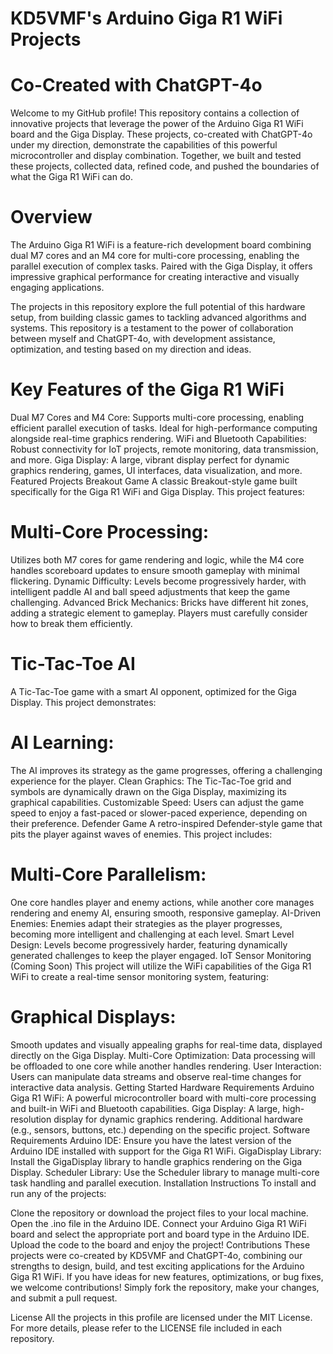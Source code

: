 # KD5VMF's Arduino Giga R1 WiFi Projects
# Co-Created with ChatGPT-4o

Welcome to my GitHub profile! This repository contains a collection of innovative projects that leverage the power of the Arduino Giga R1 WiFi board and the Giga Display. These projects, co-created with ChatGPT-4o under my direction, demonstrate the capabilities of this powerful microcontroller and display combination. Together, we built and tested these projects, collected data, refined code, and pushed the boundaries of what the Giga R1 WiFi can do.

# Overview
The Arduino Giga R1 WiFi is a feature-rich development board combining dual M7 cores and an M4 core for multi-core processing, enabling the parallel execution of complex tasks. Paired with the Giga Display, it offers impressive graphical performance for creating interactive and visually engaging applications.

The projects in this repository explore the full potential of this hardware setup, from building classic games to tackling advanced algorithms and systems. This repository is a testament to the power of collaboration between myself and ChatGPT-4o, with development assistance, optimization, and testing based on my direction and ideas.

# Key Features of the Giga R1 WiFi
Dual M7 Cores and M4 Core: Supports multi-core processing, enabling efficient parallel execution of tasks. Ideal for high-performance computing alongside real-time graphics rendering.
WiFi and Bluetooth Capabilities: Robust connectivity for IoT projects, remote monitoring, data transmission, and more.
Giga Display: A large, vibrant display perfect for dynamic graphics rendering, games, UI interfaces, data visualization, and more.
Featured Projects
Breakout Game
A classic Breakout-style game built specifically for the Giga R1 WiFi and Giga Display. This project features:

# Multi-Core Processing: 
Utilizes both M7 cores for game rendering and logic, while the M4 core handles scoreboard updates to ensure smooth gameplay with minimal flickering.
Dynamic Difficulty: Levels become progressively harder, with intelligent paddle AI and ball speed adjustments that keep the game challenging.
Advanced Brick Mechanics: Bricks have different hit zones, adding a strategic element to gameplay. Players must carefully consider how to break them efficiently.

# Tic-Tac-Toe AI
A Tic-Tac-Toe game with a smart AI opponent, optimized for the Giga Display. This project demonstrates:

# AI Learning: 
The AI improves its strategy as the game progresses, offering a challenging experience for the player.
Clean Graphics: The Tic-Tac-Toe grid and symbols are dynamically drawn on the Giga Display, maximizing its graphical capabilities.
Customizable Speed: Users can adjust the game speed to enjoy a fast-paced or slower-paced experience, depending on their preference.
Defender Game
A retro-inspired Defender-style game that pits the player against waves of enemies. This project includes:

# Multi-Core Parallelism: 
One core handles player and enemy actions, while another core manages rendering and enemy AI, ensuring smooth, responsive gameplay.
AI-Driven Enemies: Enemies adapt their strategies as the player progresses, becoming more intelligent and challenging at each level.
Smart Level Design: Levels become progressively harder, featuring dynamically generated challenges to keep the player engaged.
IoT Sensor Monitoring (Coming Soon)
This project will utilize the WiFi capabilities of the Giga R1 WiFi to create a real-time sensor monitoring system, featuring:

# Graphical Displays: 
Smooth updates and visually appealing graphs for real-time data, displayed directly on the Giga Display.
Multi-Core Optimization: Data processing will be offloaded to one core while another handles rendering.
User Interaction: Users can manipulate data streams and observe real-time changes for interactive data analysis.
Getting Started
Hardware Requirements
Arduino Giga R1 WiFi: A powerful microcontroller board with multi-core processing and built-in WiFi and Bluetooth capabilities.
Giga Display: A large, high-resolution display for dynamic graphics rendering.
Additional hardware (e.g., sensors, buttons, etc.) depending on the specific project.
Software Requirements
Arduino IDE: Ensure you have the latest version of the Arduino IDE installed with support for the Giga R1 WiFi.
GigaDisplay Library: Install the GigaDisplay library to handle graphics rendering on the Giga Display.
Scheduler Library: Use the Scheduler library to manage multi-core task handling and parallel execution.
Installation Instructions
To install and run any of the projects:

Clone the repository or download the project files to your local machine.
Open the .ino file in the Arduino IDE.
Connect your Arduino Giga R1 WiFi board and select the appropriate port and board type in the Arduino IDE.
Upload the code to the board and enjoy the project!
Contributions
These projects were co-created by KD5VMF and ChatGPT-4o, combining our strengths to design, build, and test exciting applications for the Arduino Giga R1 WiFi. If you have ideas for new features, optimizations, or bug fixes, we welcome contributions! Simply fork the repository, make your changes, and submit a pull request.

License
All the projects in this profile are licensed under the MIT License. For more details, please refer to the LICENSE file included in each repository.
